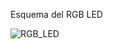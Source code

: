 Esquema del RGB LED

![RGB_LED](https://user-images.githubusercontent.com/123588416/224460378-9eeaf545-4e28-47f4-be7a-88a418742209.png)
